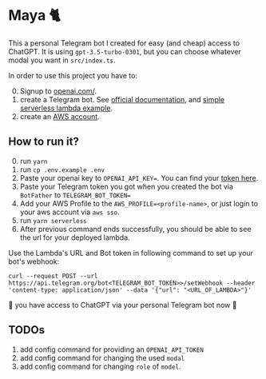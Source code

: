 # Maya 🐈
This a personal Telegram bot I created for easy (and cheap) access to ChatGPT. It is using `gpt-3.5-turbo-0301`, but you can choose whatever modal you want in `src/index.ts`.

In order to use this project you have to:

0. Signup to [openai.com/](https://openai.com/).
1. create a Telegram bot. See [official documentation](https://core.telegram.org/bots), and [simple serverless lambda example](https://github.com/feathers-studio/telegraf-docs/tree/master/examples/functions/aws-lambda).
2. create an [AWS account](https://aws.amazon.com/).

## How to run it?
0. run `yarn`
1. run `cp .env.example .env`
2. Paste your openai key to `OPENAI_API_KEY=`. You can find your [token here](https://platform.openai.com/account/api-keys).
3. Paste your Telegram token you got when you created the bot via `BotFather` to `TELEGRAM_BOT_TOKEN=`
4. Add your AWS Profile to the `AWS_PROFILE=<profile-name>`, or just login to your aws account via `aws sso`.
5. run `yarn serverless`
6. After previous command ends successfully, you should be able to see the url for your deployed lambda.

Use the Lambda's URL and Bot token in following command to set up your bot's webhook: 

`curl --request POST --url https://api.telegram.org/bot<TELEGRAM_BOT_TOKEN>>/setWebhook --header 'content-type: application/json' --data '{"url": "<URL_OF_LAMBDA>"}'`


🎉 you have access to ChatGPT via your personal Telegram bot now 🎉


## TODOs
1. add config command for providing an `OPENAI_API_TOKEN`
2. add config command for changing the used `modal`
3. add config command for changing `role` of `model`.
